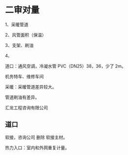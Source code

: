# 二审对量

1、采暖管道

2、风管面积（保温）

3、支架、刷油

4、

道口：通风空调，冷凝水管 PVC（DN25）38，36，少了 2m。

机务特车、维修车间

采暖：采暖管道差异较大。

管道刷油有差异。

汇龙工程咨询有限公司

## 道口

软接，咨询公司 删除 软接主材。

热力入口：室内和外网重复计量。
